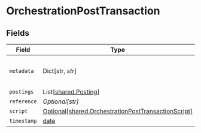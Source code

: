 # OrchestrationPostTransaction


## Fields

| Field                                                                                                            | Type                                                                                                             | Required                                                                                                         | Description                                                                                                      | Example                                                                                                          |
| ---------------------------------------------------------------------------------------------------------------- | ---------------------------------------------------------------------------------------------------------------- | ---------------------------------------------------------------------------------------------------------------- | ---------------------------------------------------------------------------------------------------------------- | ---------------------------------------------------------------------------------------------------------------- |
| `metadata`                                                                                                       | Dict[str, *str*]                                                                                                 | :heavy_check_mark:                                                                                               | N/A                                                                                                              | {<br/>"admin": "true"<br/>}                                                                                      |
| `postings`                                                                                                       | List[[shared.Posting](../../models/shared/posting.md)]                                                           | :heavy_minus_sign:                                                                                               | N/A                                                                                                              |                                                                                                                  |
| `reference`                                                                                                      | *Optional[str]*                                                                                                  | :heavy_minus_sign:                                                                                               | N/A                                                                                                              | ref:001                                                                                                          |
| `script`                                                                                                         | [Optional[shared.OrchestrationPostTransactionScript]](../../models/shared/orchestrationposttransactionscript.md) | :heavy_minus_sign:                                                                                               | N/A                                                                                                              |                                                                                                                  |
| `timestamp`                                                                                                      | [date](https://docs.python.org/3/library/datetime.html#date-objects)                                             | :heavy_minus_sign:                                                                                               | N/A                                                                                                              |                                                                                                                  |